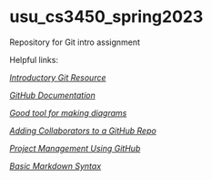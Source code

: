 # usu_cs3450_spring2023
Repository for Git intro assignment

Helpful links:

*[Introductory Git Resource](https://www.atlassian.com/git)*

*[GitHub Documentation](https://docs.github.com/en)*

*[Good tool for making diagrams](https://app.diagrams.net/)*

*[Adding Collaborators to a GitHub Repo](https://docs.github.com/en/account-and-profile/setting-up-and-managing-your-personal-account-on-github/managing-access-to-your-personal-repositories/inviting-collaborators-to-a-personal-repository)*

*[Project Management Using GitHub](https://docs.github.com/en/issues/organizing-your-work-with-project-boards/managing-project-boards/about-project-boards)*

*[Basic Markdown Syntax](https://www.markdownguide.org/basic-syntax/)*
